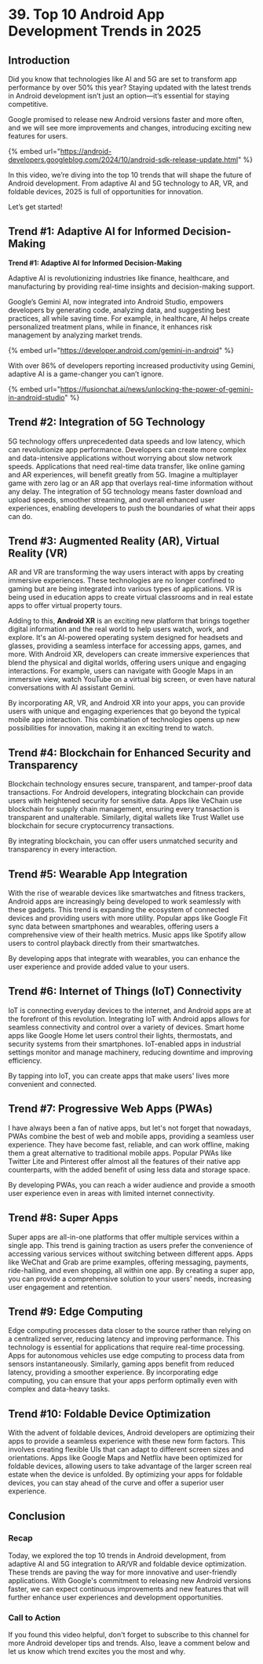 # 39. Top 10 Android App Development Trends in 2025

## **Introduction**

Did you know that technologies like AI and 5G are set to transform app performance by over 50% this year? Staying updated with the latest trends in Android development isn’t just an option—it’s essential for staying competitive.

Google promised to release new Android versions faster and more often, and we will see more improvements and changes, introducing exciting new features for users.

{% embed url="https://android-developers.googleblog.com/2024/10/android-sdk-release-update.html" %}

In this video, we’re diving into the top 10 trends that will shape the future of Android development. From adaptive AI and 5G technology to AR, VR, and foldable devices, 2025 is full of opportunities for innovation.

Let’s get started!

## **Trend #1: Adaptive AI for Informed Decision-Making**

**Trend #1: Adaptive AI for Informed Decision-Making**

Adaptive AI is revolutionizing industries like finance, healthcare, and manufacturing by providing real-time insights and decision-making support.

Google’s Gemini AI, now integrated into Android Studio, empowers developers by generating code, analyzing data, and suggesting best practices, all while saving time. For example, in healthcare, AI helps create personalized treatment plans, while in finance, it enhances risk management by analyzing market trends.

{% embed url="https://developer.android.com/gemini-in-android" %}

With over 86% of developers reporting increased productivity using Gemini, adaptive AI is a game-changer you can’t ignore.

{% embed url="https://fusionchat.ai/news/unlocking-the-power-of-gemini-in-android-studio" %}

## **Trend #2: Integration of 5G Technology**

5G technology offers unprecedented data speeds and low latency, which can revolutionize app performance. Developers can create more complex and data-intensive applications without worrying about slow network speeds. Applications that need real-time data transfer, like online gaming and AR experiences, will benefit greatly from 5G. Imagine a multiplayer game with zero lag or an AR app that overlays real-time information without any delay. The integration of 5G technology means faster download and upload speeds, smoother streaming, and overall enhanced user experiences, enabling developers to push the boundaries of what their apps can do.

## **Trend #3: Augmented Reality (AR), Virtual Reality (VR)**

AR and VR are transforming the way users interact with apps by creating immersive experiences. These technologies are no longer confined to gaming but are being integrated into various types of applications. VR is being used in education apps to create virtual classrooms and in real estate apps to offer virtual property tours.

Adding to this, **Android XR** is an exciting new platform that brings together digital information and the real world to help users watch, work, and explore. It's an AI-powered operating system designed for headsets and glasses, providing a seamless interface for accessing apps, games, and more. With Android XR, developers can create immersive experiences that blend the physical and digital worlds, offering users unique and engaging interactions. For example, users can navigate with Google Maps in an immersive view, watch YouTube on a virtual big screen, or even have natural conversations with AI assistant Gemini.

By incorporating AR, VR, and Android XR into your apps, you can provide users with unique and engaging experiences that go beyond the typical mobile app interaction. This combination of technologies opens up new possibilities for innovation, making it an exciting trend to watch.

## **Trend #4: Blockchain for Enhanced Security and Transparency**

Blockchain technology ensures secure, transparent, and tamper-proof data transactions. For Android developers, integrating blockchain can provide users with heightened security for sensitive data. Apps like VeChain use blockchain for supply chain management, ensuring every transaction is transparent and unalterable. Similarly, digital wallets like Trust Wallet use blockchain for secure cryptocurrency transactions.

By integrating blockchain, you can offer users unmatched security and transparency in every interaction.

## **Trend #5: Wearable App Integration**

With the rise of wearable devices like smartwatches and fitness trackers, Android apps are increasingly being developed to work seamlessly with these gadgets. This trend is expanding the ecosystem of connected devices and providing users with more utility. Popular apps like Google Fit sync data between smartphones and wearables, offering users a comprehensive view of their health metrics. Music apps like Spotify allow users to control playback directly from their smartwatches.

By developing apps that integrate with wearables, you can enhance the user experience and provide added value to your users.

## **Trend #6: Internet of Things (IoT) Connectivity**

IoT is connecting everyday devices to the internet, and Android apps are at the forefront of this revolution. Integrating IoT with Android apps allows for seamless connectivity and control over a variety of devices. Smart home apps like Google Home let users control their lights, thermostats, and security systems from their smartphones. IoT-enabled apps in industrial settings monitor and manage machinery, reducing downtime and improving efficiency.

By tapping into IoT, you can create apps that make users' lives more convenient and connected.

## **Trend #7: Progressive Web Apps (PWAs)**

I have always been a fan of native apps, but let's not forget that nowadays, PWAs combine the best of web and mobile apps, providing a seamless user experience. They have become fast, reliable, and can work offline, making them a great alternative to traditional mobile apps. Popular PWAs like Twitter Lite and Pinterest offer almost all the features of their native app counterparts, with the added benefit of using less data and storage space.

By developing PWAs, you can reach a wider audience and provide a smooth user experience even in areas with limited internet connectivity.

## **Trend #8: Super Apps**

Super apps are all-in-one platforms that offer multiple services within a single app. This trend is gaining traction as users prefer the convenience of accessing various services without switching between different apps. Apps like WeChat and Grab are prime examples, offering messaging, payments, ride-hailing, and even shopping, all within one app. By creating a super app, you can provide a comprehensive solution to your users' needs, increasing user engagement and retention.

## **Trend #9: Edge Computing**

Edge computing processes data closer to the source rather than relying on a centralized server, reducing latency and improving performance. This technology is essential for applications that require real-time processing. Apps for autonomous vehicles use edge computing to process data from sensors instantaneously. Similarly, gaming apps benefit from reduced latency, providing a smoother experience. By incorporating edge computing, you can ensure that your apps perform optimally even with complex and data-heavy tasks.

## **Trend #10: Foldable Device Optimization**

With the advent of foldable devices, Android developers are optimizing their apps to provide a seamless experience with these new form factors. This involves creating flexible UIs that can adapt to different screen sizes and orientations. Apps like Google Maps and Netflix have been optimized for foldable devices, allowing users to take advantage of the larger screen real estate when the device is unfolded. By optimizing your apps for foldable devices, you can stay ahead of the curve and offer a superior user experience.

## **Conclusion**

### Recap

Today, we explored the top 10 trends in Android development, from adaptive AI and 5G integration to AR/VR and foldable device optimization. These trends are paving the way for more innovative and user-friendly applications. With Google's commitment to releasing new Android versions faster, we can expect continuous improvements and new features that will further enhance user experiences and development opportunities.

### Call to Action

If you found this video helpful, don't forget to subscribe to this channel for more Android developer tips and trends. Also, leave a comment below and let us know which trend excites you the most and why.
